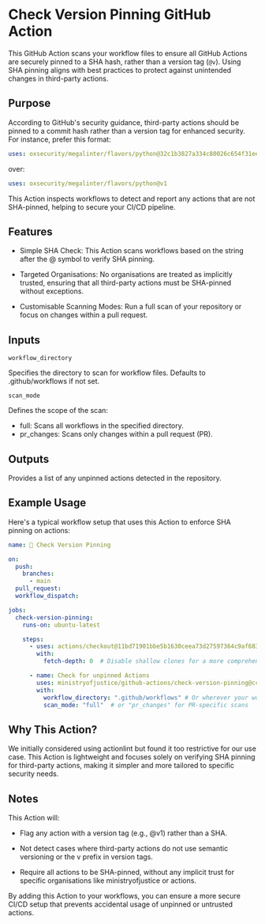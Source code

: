 # Check Version Pinning GitHub Action

This GitHub Action scans your workflow files to ensure all GitHub Actions are securely pinned to a SHA hash, rather than a version tag (`@v`). Using SHA pinning aligns with best practices to protect against unintended changes in third-party actions.

## Purpose

According to GitHub's security guidance, third-party actions should be pinned to a commit hash rather than a version tag for enhanced security. For instance, prefer this format:
```yaml
uses: oxsecurity/megalinter/flavors/python@32c1b3827a334c80026c654f31ee1b4801ad8798
```
over:
```yaml
uses: oxsecurity/megalinter/flavors/python@v1
```

This Action inspects workflows to detect and report any actions that are not SHA-pinned, helping to secure your CI/CD pipeline.

## Features

- Simple SHA Check: This Action scans workflows based on the string after the @ symbol to verify SHA pinning.

- Targeted Organisations: No organisations are treated as implicitly trusted, ensuring that all third-party actions must be SHA-pinned without exceptions.

- Customisable Scanning Modes: Run a full scan of your repository or focus on changes within a pull request.


## Inputs

`workflow_directory`

Specifies the directory to scan for workflow files. Defaults to .github/workflows if not set.

`scan_mode`

Defines the scope of the scan:

- full: Scans all workflows in the specified directory.
- pr_changes: Scans only changes within a pull request (PR).

## Outputs

Provides a list of any unpinned actions detected in the repository.

## Example Usage

Here's a typical workflow setup that uses this Action to enforce SHA pinning on actions:
```yaml
name: 🧪 Check Version Pinning

on:
  push:
    branches:
      - main
  pull_request:
  workflow_dispatch:

jobs:
  check-version-pinning:
    runs-on: ubuntu-latest

    steps:
      - uses: actions/checkout@11bd71901bbe5b1630ceea73d27597364c9af683 # v4.2.2
        with:
          fetch-depth: 0  # Disable shallow clones for a more comprehensive scan

      - name: Check for unpinned Actions
        uses: ministryofjustice/github-actions/check-version-pinning@ccf9e3a4a828df1ec741f6c8e6ed9d0acaef3490 # v18.5.0
        with:
          workflow_directory: ".github/workflows" # Or wherever your workflows are stored
          scan_mode: "full"  # or "pr_changes" for PR-specific scans
```

## Why This Action?

We initially considered using actionlint but found it too restrictive for our use case. This Action is lightweight and focuses solely on verifying SHA pinning for third-party actions, making it simpler and more tailored to specific security needs.

## Notes

This Action will:

- Flag any action with a version tag (e.g., @v1) rather than a SHA.

- Not detect cases where third-party actions do not use semantic versioning or the v prefix in version tags.

- Require all actions to be SHA-pinned, without any implicit trust for specific organisations like ministryofjustice or actions.

By adding this Action to your workflows, you can ensure a more secure CI/CD setup that prevents accidental usage of unpinned or untrusted actions.
